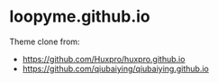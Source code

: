 # loopyme.github.io
Theme clone from:
 - https://github.com/Huxpro/huxpro.github.io
 - https://github.com/qiubaiying/qiubaiying.github.io

